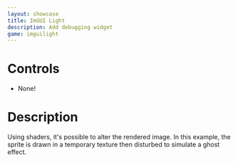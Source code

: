 ```yaml
---
layout: showcase
title: ImGUI Light
description: Add debugging widget
game: imguilight
---
```


# Controls

- None!

# Description

Using shaders, it's possible to alter the rendered image.
In this example, the sprite is drawn in a temporary texture then
disturbed to simulate a ghost effect.
